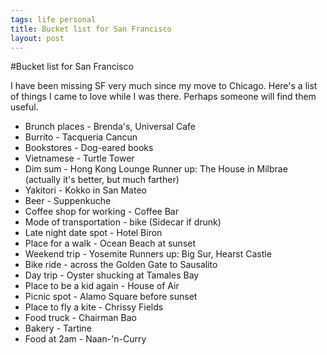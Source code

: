 ```yaml
--- 
tags: life personal
title: Bucket list for San Francisco
layout: post
---
```


#Bucket list for San Francisco

I have been missing SF very much since my move to Chicago. Here's a list of things I came to love while I was there. Perhaps someone will find them useful. 

* Brunch places - Brenda's, Universal Cafe
* Burrito - Tacqueria Cancun
* Bookstores - Dog-eared books
* Vietnamese - Turtle Tower
* Dim sum - Hong Kong Lounge
  Runner up: The House in Milbrae (actually it's better, but much farther)
* Yakitori - Kokko in San Mateo
* Beer - Suppenkuche
* Coffee shop for working - Coffee Bar
* Mode of transportation - bike (Sidecar if drunk)
* Late night date spot - Hotel Biron
* Place for a walk - Ocean Beach at sunset
* Weekend trip - Yosemite
  Runners up: Big Sur, Hearst Castle
* Bike ride - across the Golden Gate to Sausalito
* Day trip - Oyster shucking at Tamales Bay
* Place to be a kid again - House of Air
* Picnic spot - Alamo Square before sunset
* Place to fly a kite - Chrissy Fields
* Food truck - Chairman Bao
* Bakery - Tartine
* Food at 2am - Naan-'n-Curry
